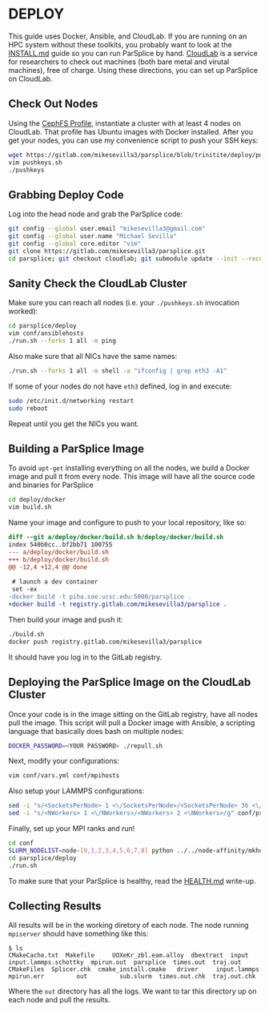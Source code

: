 # DEPLOY

This guide uses Docker, Ansible, and CloudLab. If you are running on an HPC
system without these toolkits, you probably want to look at the
[INSTALL.md](INSTALL.md) guide so you can run ParSplice by hand.
[CloudLab](https://cloudlab.us/) is a service for researchers to check out
machines (both bare metal and virutal machines), free of charge. Using these
directions, you can set up ParSplice on CloudLab.

## Check Out Nodes

Using the [CephFS Profile](https://www.cloudlab.us/p/CephFS/mikecephfs),
instantiate a cluster with at least 4 nodes on CloudLab. That profile has
Ubuntu images with Docker installed.  After you get your nodes, you can use my
convenience script to push your SSH keys:

```bash
wget https://gitlab.com/mikesevilla3/parsplice/blob/trinitite/deploy/pushkeys.sh
vim pushkeys.sh
./pushkeys
```

## Grabbing Deploy Code

Log into the head node and grab the ParSplice code:

```bash
git config --global user.email "mikesevilla3@gmail.com"
git config --global user.name "Michael Sevilla"
git config --global core.editor "vim"
git clone https://gitlab.com/mikesevilla3/parsplice.git
cd parsplice; git checkout cloudlab; git submodule update --init --recursive 
```

## Sanity Check the CloudLab Cluster

Make sure you can reach all nodes (i.e. your `./pushkeys.sh` invocation worked):

```bash
cd parsplice/deploy
vim conf/ansiblehosts
./run.sh --forks 1 all -m ping 
```

Also make sure that all NICs have the same names:

```bash
./run.sh --forks 1 all -m shell -a "ifconfig | grep eth3 -A1"
```

If some of your nodes do not have `eth3` defined, log in and execute:

```bash
sudo /etc/init.d/networking restart
sudo reboot
```

Repeat until you get the NICs you want.

## Building a ParSplice Image
To avoid `apt-get` installing everything on all the nodes, we build a Docker
image and pull it from every node. This image will have all the source code and
binaries for ParSplice

```bash
cd deploy/docker
vim build.sh
```

Name your image and configure to push to your local repository, like so:

```diff
diff --git a/deploy/docker/build.sh b/deploy/docker/build.sh
index 540b0cc..bf2bb71 100755
--- a/deploy/docker/build.sh
+++ b/deploy/docker/build.sh
@@ -12,4 +12,4 @@ done
 
 # launch a dev container
 set -ex
-docker build -t piha.soe.ucsc.edu:5000/parsplice .
+docker build -t registry.gitlab.com/mikesevilla3/parsplice .
```

Then build your image and push it:

```bash
./build.sh
docker push registry.gitlab.com/mikesevilla3/parsplice
```

It should have you log in to the GitLab registry.

## Deploying the ParSplice Image on the CloudLab Cluster

Once your code is in the image sitting on the GitLab registry, have all nodes
pull the image. This script will pull a Docker image with Ansible, a scripting
language that basically does bash on multiple nodes:

```bash
DOCKER_PASSWORD=<YOUR PASSWORD> ./repull.sh
```

Next, modify your configurations:

```bash
vim conf/vars.yml conf/mpihosts
```

Also setup your LAMMPS configurations:

```bash
sed -i "s/<SocketsPerNode> 1 <\/SocketsPerNode>/<SocketsPerNode> 36 <\/SocketsPerNode>/g" conf/ps-config/*
sed -i "s/<NWorkers> 1 <\/NWorkers>/<NWorkers> 2 <\NWorkers>/g" conf/ps-config/*
```

Finally, set up your MPI ranks and run!

```bash
cd conf
SLURM_NODELIST=node-[0,1,2,3,4,5,6,7,8] python ../../node-affinity/mkhosts-slurm.py 36 2
cd parsplice/deploy
./run.sh
```

To make sure that your ParSplice is healthy, read the
[HEALTH.md](HEALTH.md) write-up.

## Collecting Results

All results will be in the working diretory of each node. The node running
`mpiserver` should have something like this:

```
$ ls  
CMakeCache.txt	Makefile     UOXeKr_zbl.eam.alloy  dbextract  input	    input.lammps.schottky  mpirun.out  parsplice  times.out	 traj.out
CMakeFiles	Splicer.chk  cmake_install.cmake   driver     input.lammps  mpirun.err		   out	       sub.slurm  times.out.chk  traj.out.chk
```

Where the `out` directory has all the logs. We want to tar this directory up on
each node and pull the results.
